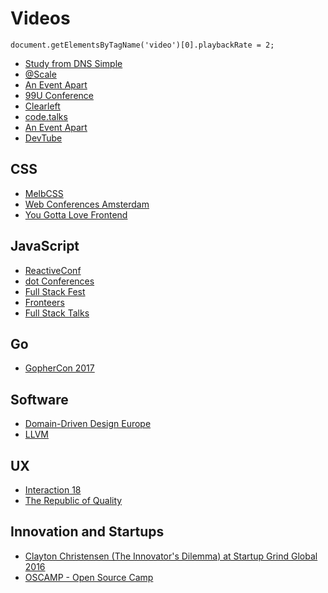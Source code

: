 # Videos

```
document.getElementsByTagName('video')[0].playbackRate = 2;
```

* [Study from DNS Simple](https://study.dnsimple.com/)
* [@Scale](https://www.youtube.com/channel/UCd9I8ZkgoR1d7GeSj_wi_LQ)
* [An Event Apart](https://aneventapart.com/news/post/unified-ux-by-cameron-moll-an-event-apart-video)
* [99U Conference](http://conference.99u.com/#video)
* [Clearleft](https://vimeo.com/clearleft)
* [code.talks](https://www.youtube.com/channel/UCfuj1MM5p37CRzWYPv_PsWA/videos)
* [An Event Apart](https://aneventapart.com/news/videos)
* [DevTube](https://dev.tube/)

## CSS

* [MelbCSS](https://www.youtube.com/channel/UCIpyTmd8_cCk26yzBaTIhUQ/videos)
* [Web Conferences Amsterdam](https://vimeo.com/webconferences)
* [You Gotta Love Frontend](https://www.youtube.com/channel/UCU-fOxx_kT5OARG0KiksiCA/videos)

## JavaScript

* [ReactiveConf](https://www.youtube.com/channel/UCBHdUnixTWymmXBIw12Y8Qg/videos)
* [dot Conferences](https://www.youtube.com/channel/UCSRhwaM00ay0fasnsw6EXKA)
* [Full Stack Fest](https://www.youtube.com/channel/UCwoOpKfkyCQHW562hXXQAGg/videos)
* [Fronteers](https://vimeo.com/fronteers)
* [Full Stack Talks](https://www.youtube.com/channel/UCpq2_V-9AYYUHSsjoJZPUTg/videos)

## Go

* [GopherCon 2017](https://www.youtube.com/playlist?list=PL2ntRZ1ySWBdD9bru6IR-_WXUgJqvrtx9)

## Software

* [Domain-Driven Design Europe](https://www.youtube.com/channel/UC3PGn-hQdbtRiqxZK9XBGqQ)
* [LLVM](https://www.youtube.com/channel/UCv2_41bSAa5Y_8BacJUZfjQ)

## UX

* [Interaction 18](https://uxdesign.cc/talks-from-interaction-18-available-online-6adb7d84290b)
* [The Republic of Quality](https://vimeo.com/rofq)

## Innovation and Startups

* [Clayton Christensen (The Innovator's Dilemma) at Startup Grind Global 2016](https://www.youtube.com/watch?v=Zn6-KksdOgE)
* [OSCAMP - Open Source Camp](https://channel9.msdn.com/Events/DXPortugal/OSCAMP-Open-Source-Software-powered-by-Bright-Pixel)

